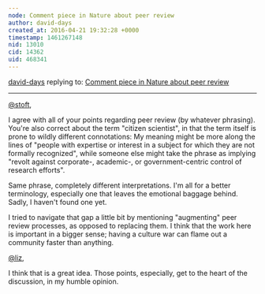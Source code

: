 ```yaml
---
node: Comment piece in Nature about peer review
author: david-days
created_at: 2016-04-21 19:32:28 +0000
timestamp: 1461267148
nid: 13010
cid: 14362
uid: 468341
---
```




[david-days](../profile/david-days) replying to: [Comment piece in Nature about peer review](../notes/liz/04-21-2016/comment-piece-in-nature-about-peer-review)

----
[@stoft](/profile/stoft), 

I agree with all of your points regarding peer review (by whatever phrasing).  You're also correct about the term "citizen scientist", in that the term itself is prone to wildly different connotations:  My meaning might be more along the lines of "people with expertise or interest in a subject for which they are not formally recognized", while someone else might take the phrase as implying "revolt against corporate-, academic-, or government-centric control of research efforts".  

Same phrase, completely different interpretations.  I'm all for a better terminology, especially one that leaves the emotional baggage behind.  Sadly, I haven't found one yet.

I tried to navigate that gap a little bit by mentioning "augmenting" peer review processes, as opposed to replacing them.  I think that the work here is important in a bigger sense; having a culture war can flame out a community faster than anything. 

[@liz](/profile/liz),

I think that is a great idea.  Those points, especially, get to the heart of the discussion, in my humble opinion.